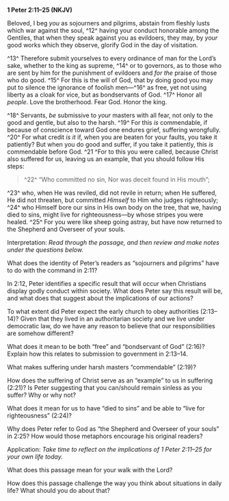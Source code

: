 **1 Peter 2:11–25 (NKJV)**

Beloved, I beg *you* as sojourners and pilgrims, abstain from fleshly lusts which war against the soul, ^12^ having your conduct honorable among the Gentiles, that when they speak against you as evildoers, they may, by *your* good works which they observe, glorify God in the day of visitation.

^13^ Therefore submit yourselves to every ordinance of man for the Lord’s sake, whether to the king as supreme, ^14^ or to governors, as to those who are sent by him for the punishment of evildoers and *for the* praise of those who do good. ^15^ For this is the will of God, that by doing good you may put to silence the ignorance of foolish men—^16^ as free, yet not using liberty as a cloak for vice, but as bondservants of God. ^17^ Honor all *people*. Love the brotherhood. Fear God. Honor the king.

^18^ Servants, *be* submissive to *your* masters with all fear, not only to the good and gentle, but also to the harsh. ^19^ For this *is* commendable, if because of conscience toward God one endures grief, suffering wrongfully. ^20^ For what credit *is it* if, when you are beaten for your faults, you take it patiently? But when you do good and suffer, if you take it patiently, this *is* commendable before God. ^21 ^For to this you were called, because Christ also suffered for us, leaving us an example, that you should follow His steps:

> ^22^ “Who committed no sin, Nor was deceit found in His mouth”;

^23^ who, when He was reviled, did not revile in return; when He suffered, He did not threaten, but committed *Himself* to Him who judges righteously; ^24^ who Himself bore our sins in His own body on the tree, that we, having died to sins, might live for righteousness—by whose stripes you were healed. ^25^ For you were like sheep going astray, but have now returned to the Shepherd and Overseer of your souls.

Interpretation: *Read through the passage, and then review and make notes under the questions below.*

What does the identity of Peter’s readers as “sojourners and pilgrims” have to do with the command in 2:11?

In 2:12, Peter identifies a specific result that will occur when Christians display godly conduct within society. What does Peter say this result will be, and what does that suggest about the implications of our actions?

To what extent did Peter expect the early church to obey authorities (2:13–14)? Given that they lived in an authoritarian society and we live under democratic law, do we have any reason to believe that our responsibilities are somehow different?

What does it mean to be both “free” and “bondservant of God” (2:16)? Explain how this relates to submission to government in 2:13–14.

What makes suffering under harsh masters “commendable” (2:19)?

How does the suffering of Christ serve as an “example” to us in suffering (2:21)? Is Peter suggesting that you can/should remain sinless as you suffer? Why or why not?

What does it mean for us to have “died to sins” and be able to “live for righteousness” (2:24)?

Why does Peter refer to God as “the Shepherd and Overseer of your souls” in 2:25? How would those metaphors encourage his original readers?

Application: *Take time to reflect on the implications of 1 Peter 2:11–25 for your own life today.*

What does this passage mean for your walk with the Lord?

How does this passage challenge the way you think about situations in daily life? What should you do about that?
